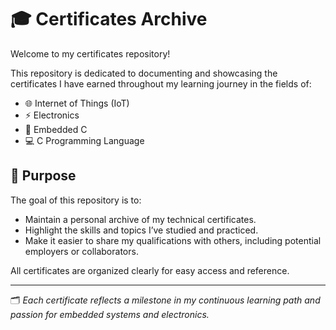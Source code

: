 # 🎓 Certificates Archive

Welcome to my certificates repository!

This repository is dedicated to documenting and showcasing the certificates I have earned throughout my learning journey in the fields of:

- 🌐 Internet of Things (IoT)
- ⚡ Electronics
- 🔧 Embedded C
- 💻 C Programming Language

## 📌 Purpose

The goal of this repository is to:

- Maintain a personal archive of my technical certificates.
- Highlight the skills and topics I’ve studied and practiced.
- Make it easier to share my qualifications with others, including potential employers or collaborators.

All certificates are organized clearly for easy access and reference.

---

🗂️ *Each certificate reflects a milestone in my continuous learning path and passion for embedded systems and electronics.*

